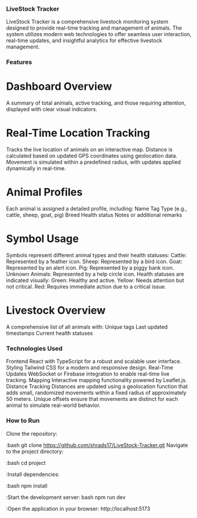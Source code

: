 ### LiveStock Tracker
LiveStock Tracker is a comprehensive livestock monitoring system designed to provide real-time tracking and management of animals. The system utilizes modern web technologies to offer seamless user interaction, real-time updates, and insightful analytics for effective livestock management.

### Features

# Dashboard Overview
A summary of total animals, active tracking, and those requiring attention, displayed with clear visual indicators.

# Real-Time Location Tracking
Tracks the live location of animals on an interactive map.
Distance is calculated based on updated GPS coordinates using geolocation data.
Movement is simulated within a predefined radius, with updates applied dynamically in real-time.

# Animal Profiles
Each animal is assigned a detailed profile, including:
Name
Tag
Type (e.g., cattle, sheep, goat, pig)
Breed
Health status
Notes or additional remarks

# Symbol Usage
Symbols represent different animal types and their health statuses:
Cattle: Represented by a feather icon.
Sheep: Represented by a bird icon.
Goat: Represented by an alert icon.
Pig: Represented by a piggy bank icon.
Unknown Animals: Represented by a help circle icon.
Health statuses are indicated visually:
Green: Healthy and active.
Yellow: Needs attention but not critical.
Red: Requires immediate action due to a critical issue.

# Livestock Overview
A comprehensive list of all animals with:
Unique tags
Last updated timestamps
Current health statuses

### Technologies Used
Frontend
React with TypeScript for a robust and scalable user interface.
Styling
Tailwind CSS for a modern and responsive design.
Real-Time Updates
WebSocket or Firebase integration to enable real-time live tracking.
Mapping
Interactive mapping functionality powered by Leaflet.js.
Distance Tracking
Distances are updated using a geolocation function that adds small, randomized movements within a fixed radius of approximately 50 meters.
Unique offsets ensure that movements are distinct for each animal to simulate real-world behavior.

### How to Run
Clone the repository:

:bash 
git clone https://github.com/shrads17/LiveStock-Tracker.git
Navigate to the project directory:

:bash 
cd project

:Install dependencies:

:bash 
npm install

:Start the development server:
bash
npm run dev

:Open the application in your browser:
http://localhost:5173



